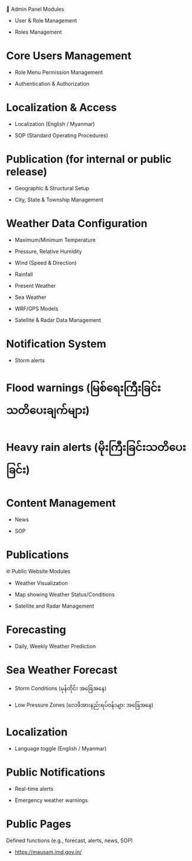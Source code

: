 🔐 Admin Panel Modules

- User & Role Management

- Roles Management

# Core Users Management

- Role Menu Permission Management

- Authentication & Authorization

# Localization & Access

- Localization (English / Myanmar)

- SOP (Standard Operating Procedures)

# Publication (for internal or public release)

- Geographic & Structural Setup

- City, State & Township Management

# Weather Data Configuration

- Maximum/Minimum Temperature

- Pressure, Relative Humidity

- Wind (Speed & Direction)

- Rainfall

- Present Weather

- Sea Weather

- WRF/GPS Models

- Satellite & Radar Data Management

# Notification System

- Storm alerts

# Flood warnings (မြစ်ရေးကြီးခြင်းသတိ‌ပေးချက်များ)

# Heavy rain alerts (မိုးကြီးခြင်းသတိပေးခြင်း)

# Content Management

- News

- SOP

# Publications

🌐 Public Website Modules

- Weather Visualization

- Map showing Weather Status/Conditions

- Satellite and Radar Management

# Forecasting

- Daily, Weekly Weather Prediction

# Sea Weather Forecast

- Storm Conditions (မုန်တိုင်း အခြေအနေ)

- Low Pressure Zones (လေဖိအားနည်းရပ်ဝန်းများ အခြေအနေ)

# Localization

- Language toggle (English / Myanmar)

# Public Notifications

- Real-time alerts

- Emergency weather warnings

# Public Pages

Defined functions (e.g., forecast, alerts, news, SOP)
- https://mausam.imd.gov.in/ 
